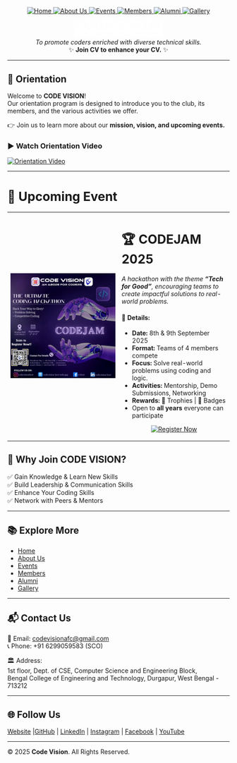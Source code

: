 <!-- | [Home](./README.md) | [About Us](AboutUs.md) | [Events](Events.md) | [Members](Members.md) | [Alumni](Alumni.md) | [Gallery](Gallery.md) | [Contact Us](ContactUs.md) |
|------------------------|------------------------|---------------------|-----------------------|---------------------|-----------------------|----------------------------| -->
<p align="center" width="100%">
  <a href="./README.md">
    <img src="https://img.shields.io/badge/Home-FF0000?style=for-the-badge" alt="Home"/>
  </a>
  <a href="./pages/ABOUT.md">
    <img src="https://img.shields.io/badge/About%20Us-FF0000?style=for-the-badge" alt="About Us"/>
  </a>
  <a href="./pages/EVENTS.md">
    <img src="https://img.shields.io/badge/Events-FF0000?style=for-the-badge" alt="Events"/>
  </a>
  <a href="./pages/MEMBERS.md">
    <img src="https://img.shields.io/badge/Members-FF0000?style=for-the-badge" alt="Members"/>
  </a>
  <a href="./pages/ALUMNI.md">
    <img src="https://img.shields.io/badge/Alumni-FF0000?style=for-the-badge" alt="Alumni"/>
  </a>
  <a href="./pages/GALLERY.md">
    <img src="https://img.shields.io/badge/Gallery-FF0000?style=for-the-badge" alt="Gallery"/>
  </a>
</p>


<p align="center">
  <img src="./assets/logo/logo.png" alt="Code Vision Logo" width="200" />
  <br>
<i>To promote coders enriched with diverse technical skills.</i>
<br> 
✨ <b>Join CV to enhance your CV.</b> ✨</p>


---

## 🎥 Orientation
Welcome to **CODE VISION**!  
Our orientation program is designed to introduce you to the club, its members, and the various activities we offer.  

👉 Join us to learn more about our **mission, vision, and upcoming events.**  
### ▶️ Watch Orientation Video
[![Orientation Video](https://img.youtube.com/vi/Zie1uLbLEUA/maxresdefault.jpg)](https://youtu.be/Zie1uLbLEUA)

---
# 🎉 Upcoming Event

<table>
  <tr>
    <td width="50%">
      <!-- Poster Image -->
      <img src="./assets/Upcoming%20Event%20Poster/poster.jpg" alt="CodeJam 2025 Poster" width="100%">
    </td>
    <td width="50%" valign="top">
      <!-- Event Details -->
      <!-- <h2></h2> -->
      <h1>🏆 CODEJAM 2025</h1>
      <p><em>A hackathon with the theme <strong>“Tech for Good”</strong>, encouraging teams to create impactful solutions to real-world problems.</em></p>
      <h4>📌 Details:</h4>
      <ul>
        <li><strong>Date:</strong> 8th & 9th September 2025</li>
        <li><strong>Format:</strong> Teams of 4 members compete</li>
        <li><strong>Focus:</strong> Solve real-world problems using coding and logic.</li>
        <li><strong>Activities:</strong> Mentorship, Demo Submissions, Networking</li>
        <li><strong>Rewards:</strong> 🥇 Trophies | 🏅 Badges </li>
        <li>Open to <strong>all years</strong> everyone can participate</li>
      </ul>
      <p align="center">
        <a href="https://docs.google.com/forms/d/e/1FAIpQLSdgL_U1tVwkdQTU8zlUhMlFieFdk-lJ7IsJS66Mc7M8aTuISA/viewform" target="_blank">
          <img src="https://img.shields.io/badge/Register%20Now-FF0000?style=for-the-badge&logo=Google-chrome&logoColor=white" alt="Register Now"/>
        </a>
      </p>
    </td>
  </tr>
</table>

<!-- ---

## 🏆 Our Achievements
- 👥 **195+ Active Members**  
- 🎪 **28+ Total Events**  
- 🎓 **3,500+ Participants**  
- 🌍 **1,363+ Site Visits**  

--- -->

## 🌟 Why Join CODE VISION?
✅ Gain Knowledge & Learn New Skills  
✅ Build Leadership & Communication Skills  
✅ Enhance Your Coding Skills  
✅ Network with Peers & Mentors  

---

## 📚 Explore More
- [Home](./README.md)  
- [About Us](./pages/ABOUT.md)  
- [Events](./pages/EVENTS.md)  
- [Members](./pages/MEMBERS.md)  
- [Alumni](./pages/ALUMNI.md)  
- [Gallery](./pages/GALLERY.md)  

---

## 📬 Contact Us
📧 Email: [codevisionafc@gmail.com](mailto:codevisionafc@gmail.com)  
📞 Phone: +91 6299059583 (SCO)  

🏛️ Address:  
1st floor, Dept. of CSE, Computer Science and Engineering Block,  
Bengal College of Engineering and Technology, Durgapur, West Bengal - 713212  

---

## 🌐 Follow Us

[Website]( https://codevision-bcet.web.app/) |[GitHub](https://github.com/Code-Vision-BCET-organisation ) | [LinkedIn](https://www.linkedin.com/company/codevision-bcet) | [Instagram](https://www.instagram.com/codevisionbcet/) | [Facebook](https://www.facebook.com/cv.bcet/) | [YouTube](http://www.youtube.com/@codevisionbcet )  

---

© 2025 **Code Vision**. All Rights Reserved.  

